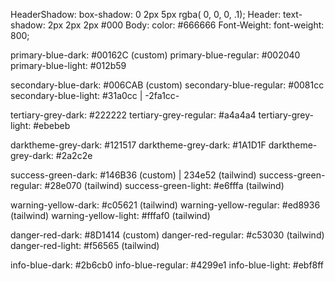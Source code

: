 HeaderShadow: box-shadow: 0 2px 5px rgba( 0, 0, 0, .1);
Header: text-shadow: 2px 2px 2px #000
Body: color: #666666
Font-Weight: font-weight: 800;

primary-blue-dark: #00162C (custom)
primary-blue-regular: #002040
primary-blue-light: #012b59

secondary-blue-dark: #006CAB (custom)
secondary-blue-regular: #0081cc
secondary-blue-light: #31a0cc | -2fa1cc-

tertiary-grey-dark: #222222
tertiary-grey-regular: #a4a4a4
tertiary-grey-light: #ebebeb

darktheme-grey-dark: #121517
darktheme-grey-dark: #1A1D1F
darktheme-grey-dark: #2a2c2e

success-green-dark: #146B36 (custom) | 234e52 (tailwind)
success-green-regular: #28e070 (tailwind)
success-green-light: #e6fffa (tailwind)

warning-yellow-dark: #c05621 (tailwind)
warning-yellow-regular: #ed8936 (tailwind)
warning-yellow-light: #fffaf0 (tailwind)

danger-red-dark: #8D1414 (custom)
danger-red-regular: #c53030 (tailwind)
danger-red-light: #f56565 (tailwind)

info-blue-dark: #2b6cb0
info-blue-regular: #4299e1
info-blue-light: #ebf8ff